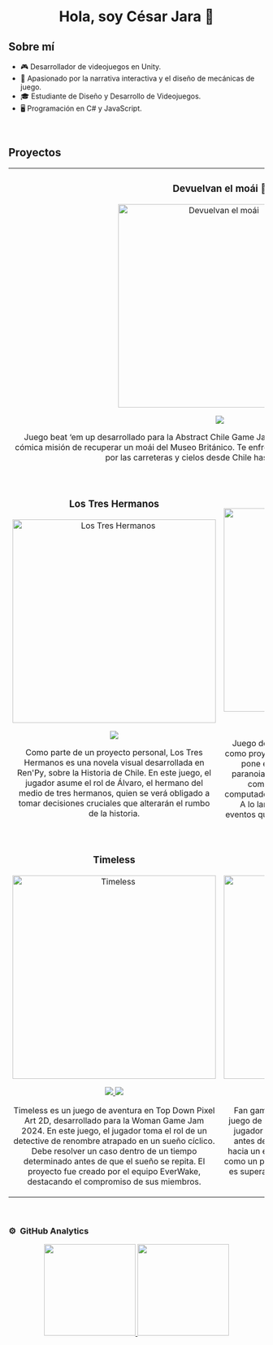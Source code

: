 <div align="center">
  <h1 align="center">Hola, soy César Jara 👋</h1>
</div>

## Sobre mí

- 🎮 Desarrollador de videojuegos en Unity.  
- 🎯 Apasionado por la narrativa interactiva y el diseño de mecánicas de juego.  
- 🎓 Estudiante de Diseño y Desarrollo de Videojuegos.  
- 🖥️ Programación en C# y JavaScript.  
<br>

## Proyectos
<table>
  <!-- Devuelvan el moái 🗿 - fila individual -->
  <tr>
    <td colspan="2" width="100%">
      <h3 align="center">Devuelvan el moái 🗿</h3>
      <div align="center">
        <a href="https://iccejack.itch.io/devuelvan-el-moai" target="_blank">
          <img src="https://i.postimg.cc/W3FNxy04/pudu-lloron-naranja.png" width="400" alt="Devuelvan el moái">
        </a>
        <p>
          <a href="https://iccejack.itch.io/devuelvan-el-moai" target="_blank">
            <img src="https://img.shields.io/badge/JUGAR-FF7F00?style=for-the-badge&color=FF7F00">
          </a>
        </p>
        <p>
          Juego beat ‘em up desarrollado para la Abstract Chile Game Jam, en el que encarnas a un pudú con la cómica misión de recuperar un moái del Museo Británico. Te enfrentarás a pintorescos enemigos y viajarás por las carreteras y cielos desde Chile hasta el Reino Unido.
        </p>
      </div>
    </td>
  </tr>

  <!-- Los Tres Hermanos + ParanoiC -->
  <tr>
    <td width="50%">
      <h3 align="center">Los Tres Hermanos</h3>
      <div align="center">
        <a href="https://cdecejota.itch.io/los-tres-hermanos" target="_blank">
          <img src="https://i.postimg.cc/ryY19Kqp/logo-los-tres-hermanos.png" width="400" alt="Los Tres Hermanos">
        </a>
        <p>
          <a href="https://cdecejota.itch.io/los-tres-hermanos" target="_blank">
            <img src="https://img.shields.io/badge/Jugar-9E9E9E?style=for-the-badge&color=9E9E9E">
          </a>
        </p>
        <p>
          Como parte de un proyecto personal, Los Tres Hermanos es una novela visual desarrollada en Ren'Py, sobre la Historia de Chile. En este juego, el jugador asume el rol de Álvaro, el hermano del medio de tres hermanos, quien se verá obligado a tomar decisiones cruciales que alterarán el rumbo de la historia.
        </p>
      </div>
    </td>
    <td width="50%">
      <h3 align="center">ParanoiC</h3>
      <div align="center">
        <a href="https://everwake-studio.itch.io/paranoic" target="_blank">
          <img src="https://i.postimg.cc/f3fjKkrm/20c6f845.png" width="400" alt="ParanoiC">
        </a>
        <p>
          <a href="https://github.com/Hallulla6802/Pressure-v01">
            <img src="https://img.shields.io/badge/C%C3%93DIGO-735132?style=for-the-badge&logo=github&logoColor=black">
          </a>
          <a href="https://everwake-studio.itch.io/paranoic" target="_blank">
            <img src="https://img.shields.io/badge/JUGAR-4f391b?style=for-the-badge&color=4f391b">
          </a>
        </p>
        <p>
          Juego de terror en primera persona desarrollado como proyecto universitario en equipo. El jugador se pone en la piel de un protagonista que sufre paranoia y privación de sueño, con el objetivo de completar una máquina del tiempo en su computadora mediante un sistema de mecanografía. A lo largo del juego, el jugador debe resolver eventos que interrumpen su trabajo y asegurarse de que nadie lo moleste.
        </p>
      </div>
    </td>
  </tr>

  <!-- Timeless + 31 Cornetes -->
  <tr>
    <td width="50%">
      <h3 align="center">Timeless</h3>
      <div align="center">
        <a href="https://everwake-studio.itch.io/timeless" target="_blank">
          <img src="https://i.postimg.cc/fR0SKdWx/timeless-logo.png" width="400" alt="Timeless">
        </a>
        <p>
          <a href="#">
            <img src="https://img.shields.io/badge/C%C3%93DIGO-6b72b5?style=for-the-badge&logo=github&logoColor=black">
          </a>
          <a href="https://everwake-studio.itch.io/timeless" target="_blank">
            <img src="https://img.shields.io/badge/JUGAR-3b4066?style=for-the-badge&color=3b4066">
          </a>
        </p>
        <p>
          Timeless es un juego de aventura en Top Down Pixel Art 2D, desarrollado para la Woman Game Jam 2024. En este juego, el jugador toma el rol de un detective de renombre atrapado en un sueño cíclico. Debe resolver un caso dentro de un tiempo determinado antes de que el sueño se repita. El proyecto fue creado por el equipo EverWake, destacando el compromiso de sus miembros.
        </p>
      </div>
    </td>
    <td width="50%">
      <h3 align="center">31 Cornetes</h3>
      <div align="center">
        <a href="https://everwake-studio.itch.io/31-cornetes" target="_blank">
          <img src="https://i.postimg.cc/VLYBnVWQ/31-cornetes-logo.png" width="400" alt="31 Cornetes">
        </a>
        <p>
          <a href="https://github.com/Hallulla6802/31_Cornetes">
            <img src="https://img.shields.io/badge/C%C3%93DIGO-e00003?style=for-the-badge&logo=github&logoColor=black">
          </a>
          <a href="https://everwake-studio.itch.io/31-cornetes" target="_blank">
            <img src="https://img.shields.io/badge/JUGAR-b50002?style=for-the-badge&color=b50002">
          </a>
        </p>
        <p>
          Fan game basado en 31 Minutos. Se trata de un juego de boxeo en 2D con estilo pixel art, donde el jugador puede elegir entre dos cartas aleatorias antes de cada combate, ajustando su estrategia hacia un enfoque más ágil o agresivo. Desarrollado como un proyecto universitario en equipo, el objetivo es superar el enfrentamiento y alcanzar el final del juego.
        </p>
      </div>
    </td>
  </tr>
</table>
<br>

### ⚙️ &nbsp;GitHub Analytics

<p align="center">
<a href="https://github.com/cjgamedev">
  <img height="180em" src="https://github-readme-stats.vercel.app/api?username=cjgamedev&show_icons=true&theme=algolia&include_all_commits=true&count_private=true"/>
  <img height="180em" src="https://github-readme-stats.vercel.app/api/top-langs/?username=cjgamedev&layout=compact&langs_count=8&theme=algolia"/>
</a>
</p>
